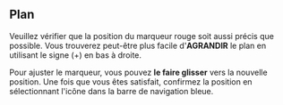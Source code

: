 
## Plan

Veuillez vérifier que la position du marqueur rouge soit aussi précis 
que possible. Vous trouverez peut-être plus facile d'**AGRANDIR** le plan en utilisant 
le signe (+) en bas à droite.

Pour ajuster le marqueur, vous pouvez **le faire glisser** vers la nouvelle
position. Une fois que vous êtes satisfait, confirmez la position en 
sélectionnant l'icône dans la barre de navigation bleue.
  


